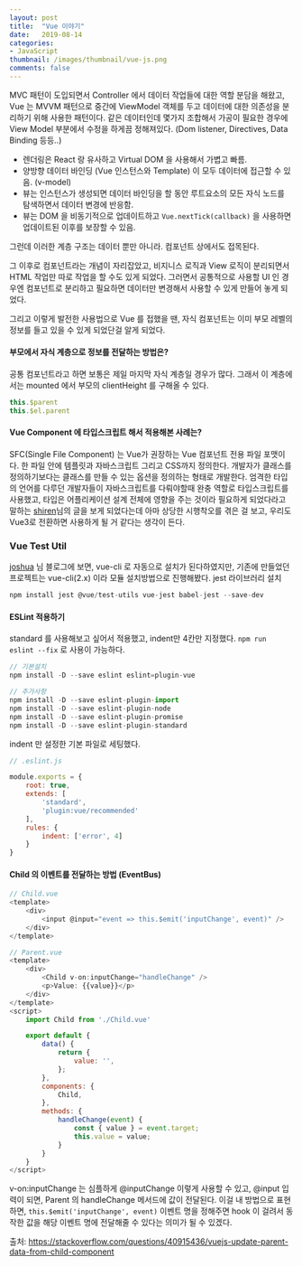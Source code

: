 ```yaml
---
layout: post
title:  "Vue 이야기"
date:   2019-08-14
categories:
- JavaScript
thumbnail: /images/thumbnail/vue-js.png
comments: false
---
```


MVC 패턴이 도입되면서 Controller 에서 데이터 작업들에 대한 역할 분담을 해왔고,
Vue 는 MVVM 패턴으로 중간에 ViewModel 객체를 두고 데이터에 대한 의존성을 분리하기 위해 사용한 패턴이다.
같은 데이터인데 몇가지 조합해서 가공이 필요한 경우에 View Model 부분에서 수정을 하게끔 정해져있다. 
(Dom listener, Directives, Data Binding 등등..)

- 렌더링은 React 랑 유사하고 Virtual DOM 을 사용해서 가볍고 빠름.
- 양방향 데이터 바인딩 (Vue 인스턴스와 Template) 이 모두 데이터에 접근할 수 있음. (v-model)
- 뷰는 인스턴스가 생성되면 데이터 바인딩을 할 동안 루트요소의 모든 자식 노드를 탐색하면서 데이터 변경에 반응함.
- 뷰는 DOM 을 비동기적으로 업데이트하고 `Vue.nextTick(callback)` 을 사용하면 업데이트된 이후를 보장할 수 있음.

그런데 이러한 계층 구조는 데이터 뿐만 아니라. 컴포넌트 상에서도 접목된다.
 
그 이후로 컴포넌트라는 개념이 자리잡았고, 비지니스 로직과 View 로직이 분리되면서 HTML 작업만 따로 작업을 할 수도 있게 되었다. 
그러면서 공통적으로 사용할 UI 인 경우엔 컴포넌트로 분리하고 필요하면 데이터만 변경해서 사용할 수 있게 만들어 놓게 되었다.

그리고 이렇게 발전한 사용법으로 Vue 를 접했을 땐, 자식 컴포넌트는 이미 부모 레벨의 정보를 들고 있을 수 있게 되었단걸 알게 되었다.

#### 부모에서 자식 계층으로 정보를 전달하는 방법은?
공통 컴포넌트라고 하면 보통은 제일 마지막 자식 계층일 경우가 많다. 
그래서 이 계층에서는 mounted 에서 부모의 clientHeight 를 구해올 수 있다. 

``` js
this.$parent
this.$el.parent
```

#### Vue Component 에 타입스크립트 해서 적용해본 사례는?
SFC(Single File Component) 는 Vue가 권장하는 Vue 컴포넌트 전용 파일 포맷이다. 한 파일 안에 템플릿과 자바스크립트 그리고 CSS까지 정의한다. 
개발자가 클래스를 정의하기보다는 클래스를 만들 수 있는 옵션을 정의하는 형태로 개발한다. 
엄격한 타입의 언어를 다루던 개발자들이 자바스크립트를 다뤄야할때 완충 역할로 타입스크립트를 사용했고, 
타입은 어플리케이션 설계 전체에 영향을 주는 것이라 필요하게 되었다라고 말하는 [shiren][shiren]님의 글을 보게 되었다는데 아마
상당한 시행착오를 겪은 걸 보고, 우리도 Vue3로 전환하면 사용하게 될 거 같다는 생각이 든다.
  

### Vue Test Util 
[joshua][joshua] 님 블로그에 보면, vue-cli 로 자동으로 설치가 된다하였지만, 기존에 만들었던 프로젝트는 vue-cli(2.x) 이라 모듈 설치방법으로 진행해봤다.
jest 라이브러리 설치
``` js 
npm install jest @vue/test-utils vue-jest babel-jest --save-dev
```

#### ESLint 적용하기
standard 를 사용해보고 싶어서 적용했고, indent만 4칸만 지정했다. 
`npm run eslint --fix` 로 사용이 가능하다.  
  
``` js
// 기본설치
npm install -D --save eslint eslint=plugin-vue

// 추가사항 
npm install -D --save eslint-plugin-import
npm install -D --save eslint-plugin-node
npm install -D --save eslint-plugin-promise
npm install -D --save eslint-plugin-standard
```

indent 만 설정한 기본 파일로 세팅했다. 
``` js
// .eslint.js

module.exports = {
    root: true,
    extends: [
        'standard',
        'plugin:vue/recommended'
    ],
    rules: {
        indent: ['error', 4]
    }
}
```
[shiren]: https://ui.toast.com/weekly-pick/ko_20190327/
[joshua]: https://joshua1988.github.io/vue-camp/testing/vue-test-util.html#%EB%9D%BC%EC%9D%B4%EB%B8%8C%EB%9F%AC%EB%A6%AC-%EC%84%A4%EC%B9%98
[gongzza]: https://gongzza.github.io/javascript/vuejs/vue-unit-testing-with-jest/
[jest]: https://jestjs.io/docs/en/getting-started


#### Child 의 이벤트를 전달하는 방법 (EventBus)

```js
// Child.vue
<template>
    <div>
        <input @input="event => this.$emit('inputChange', event)" />
    </div>
</template>

// Parent.vue
<template>
    <div>
        <Child v-on:inputChange="handleChange" />
        <p>Value: {{value}}</p>
    </div>
</template>
<script>
    import Child from './Child.vue'

    export default {
        data() {
            return {
                value: '',
            };
        },
        components: {
            Child,
        },
        methods: {
            handleChange(event) {
                const { value } = event.target;
                this.value = value;
            }
        }
    }
</script>
```

v-on:inputChange 는 심플하게 @inputChange 이렇게 사용할 수 있고,
@input 입력이 되면, Parent 의 handleChange 메서드에 값이 전달된다.
이걸 내 방법으로 표현하면, `this.$emit('inputChange', event)` 이벤트 명을 정해주면 hook 이 걸려서
동작한 값을 해당 이벤트 명에 전달해줄 수 있다는 의미가 될 수 있겠다.

출처: https://stackoverflow.com/questions/40915436/vuejs-update-parent-data-from-child-component
